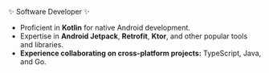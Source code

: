 ✨ Software Developer ✨

- Proficient in **Kotlin** for native Android development.
- Expertise in **Android Jetpack**, **Retrofit**, **Ktor**, and other popular tools and libraries.
- **Experience collaborating on cross-platform projects:** TypeScript, Java, and Go.
